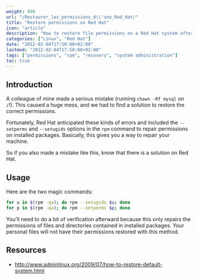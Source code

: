 ```yaml
---
weight: 999
url: "/Restaurer_les_permissions_d\\'une_Red_Hat/"
title: "Restore permissions on Red Hat"
icon: "article"
description: "How to restore file permissions on a Red Hat system after a permissions mistake"
categories: ["Linux", "Red Hat"]
date: "2012-02-04T17:50:00+02:00"
lastmod: "2012-02-04T17:50:00+02:00"
tags: ["permissions", "rpm", "recovery", "system administration"]
toc: true
---
```


## Introduction

A colleague of mine made a serious mistake (running `chown -Rf mysql` on `/`!). This caused a huge mess, and we had to find a solution to restore the correct permissions.

Fortunately, Red Hat anticipated these kinds of errors and included the `--setperms` and `--setugids` options in the `rpm` command to repair permissions on installed packages. Basically, this gives you a way to repair your machine.

So if you also made a mistake like this, know that there is a solution on Red Hat.

## Usage

Here are the two magic commands:

```bash
for u in $(rpm -qa); do rpm --setugids $u; done
for p in $(rpm -qa); do rpm --setperms $p; done
```

You'll need to do a bit of verification afterward because this only repairs the permissions of files and directories contained in installed packages. Your personal files will not have their permissions restored with this method.

## Resources
- http://www.adminlinux.org/2009/07/how-to-restore-default-system.html
